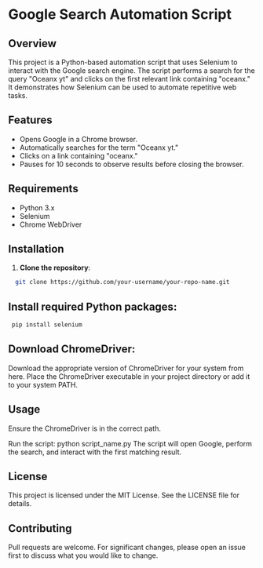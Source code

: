  # Google Search Automation Script

## Overview

This project is a Python-based automation script that uses Selenium to interact with the Google search engine. The script performs a search for the query "Oceanx yt" and clicks on the first relevant link containing "oceanx." It demonstrates how Selenium can be used to automate repetitive web tasks.

## Features

- Opens Google in a Chrome browser.
- Automatically searches for the term "Oceanx yt."
- Clicks on a link containing "oceanx."
- Pauses for 10 seconds to observe results before closing the browser.

## Requirements

- Python 3.x
- Selenium
- Chrome WebDriver

## Installation

1. **Clone the repository**:

 ```bash
   git clone https://github.com/your-username/your-repo-name.git

````
## Install required Python packages: 
 ```bash
  pip install selenium

````


## Download ChromeDriver:

Download the appropriate version of ChromeDriver for your system from here.
Place the ChromeDriver executable in your project directory or add it to your system PATH.

## Usage
Ensure the ChromeDriver is in the correct path.

Run the script: python script_name.py
The script will open Google, perform the search, and interact with the first matching result.

## License
This project is licensed under the MIT License. See the LICENSE file for details.

## Contributing
Pull requests are welcome. For significant changes, please open an issue first to discuss what you would like to change.

